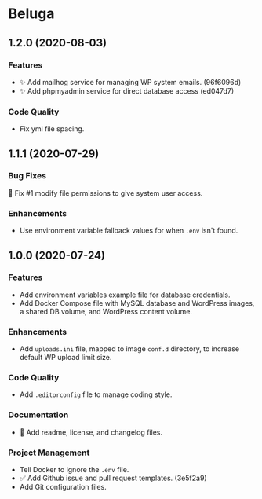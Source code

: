 # Beluga

<!--
Changelog formatting (http://semver.org/)

## Major.MinorAddorDeprec.Bugfix YYYY-MM-DD

### Features
### Enhancements
### Bug Fixes
### Experiments
### Deprecations
### Code Quality
### Documentation
### Build Tooling
### Project Management
-->

## 1.2.0 (2020-08-03)

### Features

- ✨ Add mailhog service for managing WP system emails. (96f6096d)
- ✨ Add phpmyadmin service for direct database access (ed047d7)

### Code Quality

- Fix yml file spacing.

## 1.1.1 (2020-07-29)

### Bug Fixes

:bug: Fix #1 modify file permissions to give system user access.

### Enhancements

- Use environment variable fallback values for when `.env` isn't found.

## 1.0.0 (2020-07-24)

### Features

- Add environment variables example file for database credentials.
- Add Docker Compose file with MySQL database and WordPress images, a shared DB volume, and WordPress content volume.

### Enhancements

- Add `uploads.ini` file, mapped to image `conf.d` directory, to increase default WP upload limit size.

### Code Quality

- Add `.editorconfig` file to manage coding style.

### Documentation

- 📝 Add readme, license, and changelog files.

### Project Management

- Tell Docker to ignore the `.env` file.
- ✅ Add Github issue and pull request templates. (3e5f2a9)
- Add Git configuration files.
